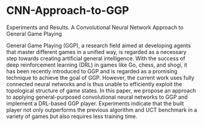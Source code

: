 # CNN-Approach-to-GGP
Experiments and Results. A Convolutional Neural Network Approach to General Game Playing


General Game Playing (GGP), a research field aimed at developing agents that master different games in a unified way, is regarded as a necessary step towards creating artificial general intelligence. With the success of deep reinforcement learning (DRL) in games like Go, chess, and shogi, it has been recently introduced to GGP and is regarded as a promising technique to achieve the goal of GGP. However, the current work uses fully connected neural networks and is thus unable to efficiently exploit the topological structure of game states. In this paper, we propose an approach to applying general-purposed convolutional neural networks to GGP and implement a DRL-based GGP player. Experiments indicate that the built player not only outperforms the previous algorithm and UCT benchmark in a variety of games but also requires less training time.
